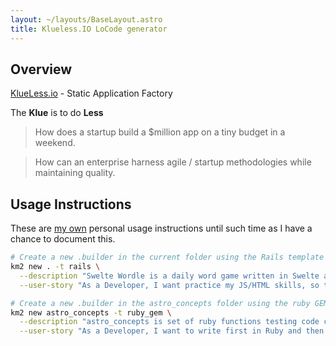 ```yaml
---
layout: ~/layouts/BaseLayout.astro
title: Klueless.IO LoCode generator
---
```


## Overview

[KlueLess.io](https://klueless.io/) - Static Application Factory

The **Klue** is to do **Less**

> How does a startup build a $million app on a tiny budget in a weekend.

> How can an enterprise harness agile / startup methodologies while maintaining quality.

## Usage Instructions

These are [my own](https://AppyDave.com) personal usage instructions until such time as I have a chance to document this.

```bash
# Create a new .builder in the current folder using the Rails template
km2 new . -t rails \
  --description "Swelte Wordle is a daily word game written in Swelte and TailwindCSS" \
  --user-story "As a Developer, I want practice my JS/HTML skills, so that I keep up to date"
```

```bash
# Create a new .builder in the astro_concepts folder using the ruby GEM template
km2 new astro_concepts -t ruby_gem \
  --description "astro_concepts is set of ruby functions testing code concepts that will be converted to TypeScript use in Astro Projects" \
  --user-story "As a Developer, I want to write first in Ruby and then convert to TypeScript, so that I can understand the process more completley"
```